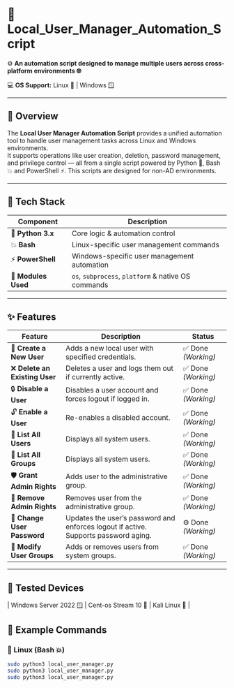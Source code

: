 # 🧠 Local_User_Manager_Automation_Script

⚙️ **An automation script designed to manage multiple users across cross-platform environments 🌐**

💻 **OS Support:** Linux 🐧 | Windows 🪟

---

## 🚀 Overview

The **Local User Manager Automation Script** provides a unified automation tool to handle user management tasks across Linux and Windows environments.  
It supports operations like user creation, deletion, password management, and privilege control — all from a single script powered by Python 🐍, Bash 💥 and PowerShell ⚡.
This scripts are designed for non-AD environments.

---

## 🧩 Tech Stack

| Component | Description |
|------------|--------------|
| 🐍 **Python 3.x** | Core logic & automation control |
| 💥 **Bash** | Linux-specific user management commands |
| ⚡ **PowerShell** | Windows-specific user management automation |
| 🧰 **Modules Used** | `os`, `subprocess`, `platform` & native OS commands |

---

## ✨ Features

| Feature | Description | Status |
|----------|--------------|--------|
| 🧍 **Create a New User** | Adds a new local user with specified credentials. | ✅ Done *(Working)* |
| ❌ **Delete an Existing User** | Deletes a user and logs them out if currently active. | ✅ Done *(Working)* |
| 🔒 **Disable a User** | Disables a user account and forces logout if logged in. | ✅ Done *(Working)* |
| 🔓 **Enable a User** | Re-enables a disabled account. | ✅ Done *(Working)* |
| 📜 **List All Users** | Displays all system users. | ✅ Done *(Working)* |
| 👥 **List All Groups** | Displays all system users. | ✅ Done *(Working)* |
| 🛡️ **Grant Admin Rights** | Adds user to the administrative group. | ✅ Done *(Working)* |
| 🚫 **Remove Admin Rights** | Removes user from the administrative group. | ✅ Done *(Working)* |
| 🔑 **Change User Password** | Updates the user’s password and enforces logout if active. Supports password aging. | ⚙️ Done *(Working)* |
| 👥 **Modify User Groups** | Adds or removes users from system groups. | ✅ Done *(Working)* |

---

## 🧰 Tested Devices
| Windows Server 2022 🪟 | Cent-os Stream 10 🐧 | Kali Linux 🐧 |

## 🧰 Example Commands

### 🐧 Linux (Bash 💥)
```bash
sudo python3 local_user_manager.py 
sudo python3 local_user_manager.py 
sudo python3 local_user_manager.py 

